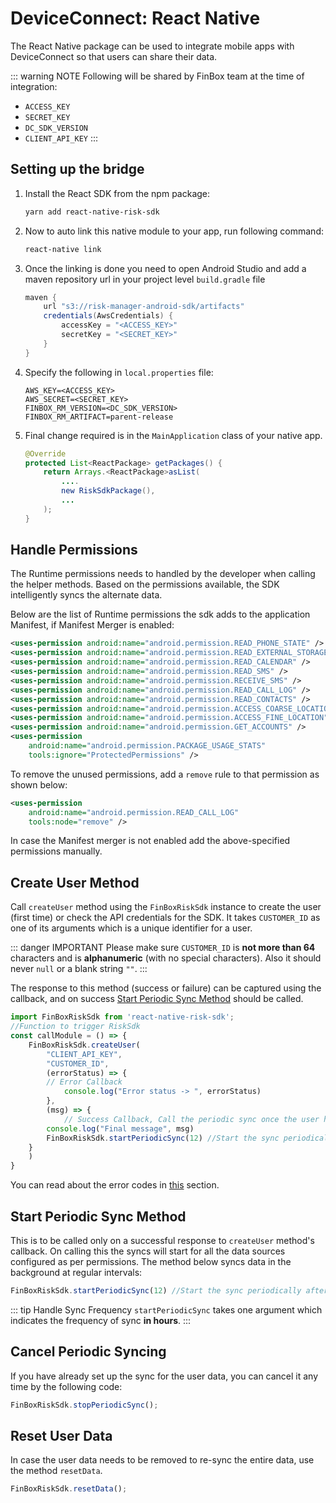 # DeviceConnect: React Native
The React Native package can be used to integrate mobile apps with DeviceConnect so that users can share their data.

::: warning NOTE
Following will be shared by FinBox team at the time of integration:
- `ACCESS_KEY`
- `SECRET_KEY`
- `DC_SDK_VERSION`
- `CLIENT_API_KEY`
:::

## Setting up the bridge

1. Install the React SDK from the npm package:
    ```sh
    yarn add react-native-risk-sdk
    ```
2. Now to auto link this native module to your app, run following command:
    ```sh
    react-native link
    ```
3. Once the linking is done you need to open Android Studio and add a maven repository url in your project level `build.gradle` file
    ```groovy
    maven {  
        url "s3://risk-manager-android-sdk/artifacts"  
        credentials(AwsCredentials) {  
            accessKey = "<ACCESS_KEY>"
            secretKey = "<SECRET_KEY>"  
        }
    }
    ```
4. Specify the following in `local.properties` file:
    ```
    AWS_KEY=<ACCESS_KEY>
    AWS_SECRET=<SECRET_KEY>
    FINBOX_RM_VERSION=<DC_SDK_VERSION>
    FINBOX_RM_ARTIFACT=parent-release
    ```
5. Final change required is in the `MainApplication` class of your native app.
    ```java
    @Override  
    protected List<ReactPackage> getPackages() {
        return Arrays.<ReactPackage>asList(
            ....
            new RiskSdkPackage(),
            ...
        );
    }
    ```

## Handle Permissions

The Runtime permissions needs to handled by the developer when calling the helper methods. Based on the permissions available, the SDK intelligently syncs the alternate data.

Below are the list of Runtime permissions the sdk adds to the application Manifest, if Manifest Merger is enabled:
```xml
<uses-permission android:name="android.permission.READ_PHONE_STATE" />
<uses-permission android:name="android.permission.READ_EXTERNAL_STORAGE" />
<uses-permission android:name="android.permission.READ_CALENDAR" />
<uses-permission android:name="android.permission.READ_SMS" />
<uses-permission android:name="android.permission.RECEIVE_SMS" />
<uses-permission android:name="android.permission.READ_CALL_LOG" />
<uses-permission android:name="android.permission.READ_CONTACTS" />
<uses-permission android:name="android.permission.ACCESS_COARSE_LOCATION" />
<uses-permission android:name="android.permission.ACCESS_FINE_LOCATION" />
<uses-permission android:name="android.permission.GET_ACCOUNTS" />
<uses-permission
    android:name="android.permission.PACKAGE_USAGE_STATS"
    tools:ignore="ProtectedPermissions" />
```

<!-- ::: warning WARNING
For Xiaomi Devices, Service SMS need to be enabled to retrieve SMS from Device. In the Sample App a `NativeModule` is created named as `XiaomiPermissionModule` where a native bridge is created to show user settings page where they can provide permission.
::: -->

To remove the unused permissions, add a `remove` rule to that permission as shown below:
```xml
<uses-permission
    android:name="android.permission.READ_CALL_LOG"
    tools:node="remove" />
```

In case the Manifest merger is not enabled add the above-specified permissions manually.

## Create User Method
Call `createUser` method using the `FinBoxRiskSdk` instance to create the user (first time) or check the API credentials for the SDK. It takes `CUSTOMER_ID` as one of its arguments which is a unique identifier for a user.

::: danger IMPORTANT
Please make sure `CUSTOMER_ID` is **not more than 64** characters and is **alphanumeric** (with no special characters). Also it should never `null` or a blank string `""`.
:::

The response to this method (success or failure) can be captured using the callback, and on success [Start Periodic Sync Method](/device-connect/react-native.html#start-period-sync-method) should be called.
```javascript
import FinBoxRiskSdk from 'react-native-risk-sdk';
//Function to trigger RiskSdk
const callModule = () => {
    FinBoxRiskSdk.createUser(
        "CLIENT_API_KEY",
        "CUSTOMER_ID",
        (errorStatus) => {
	    // Error Callback
            console.log("Error status -> ", errorStatus)
        }, 
        (msg) => {
            // Success Callback, Call the periodic sync once the user has been created
	    console.log("Final message", msg)
	    FinBoxRiskSdk.startPeriodicSync(12) //Start the sync periodically after every 12 hour
	}
    )
}
```

You can read about the error codes in [this](/device-connect/react-native.html#error-codes) section.

## Start Periodic Sync Method

This is to be called only on a successful response to `createUser` method's callback. On calling this the syncs will start for all the data sources configured as per permissions. The method below syncs data in the background at regular intervals:

```javascript
FinBoxRiskSdk.startPeriodicSync(12) //Start the sync periodically after every 12 hour
```

::: tip Handle Sync Frequency
`startPeriodicSync` takes one argument which indicates the frequency of sync **in hours**.
:::

## Cancel Periodic Syncing

If you have already set up the sync for the user data, you can cancel it any time by the following code:

```javascript
FinBoxRiskSdk.stopPeriodicSync();
```

## Reset User Data

In case the user data needs to be removed to re-sync the entire data, use the method `resetData`.

```javascript
FinBoxRiskSdk.resetData();
```
